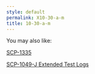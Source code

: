 ```yaml
---
style: default
permalink: X10-30-a-m
title: 10-30-a-m
---
```

You may also like:

[SCP-1335](http://scp-wiki.net/scp-1335)

[SCP-1049-J Extended Test Logs](http://scp-wiki.net/scp-1049-j-extended-test-logs)
